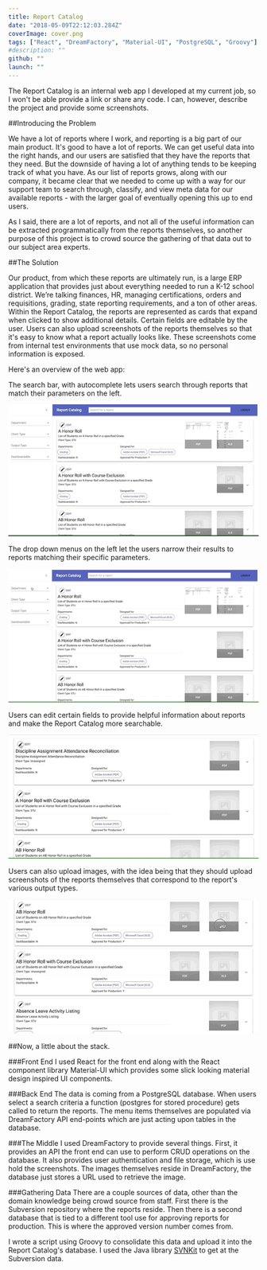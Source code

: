```yaml
---
title: Report Catalog
date: "2018-05-09T22:12:03.284Z"
coverImage: cover.png
tags: ["React", "DreamFactory", "Material-UI", "PostgreSQL", "Groovy"]
#description: ""
github: ""
launch: ""
---
```


The Report Catalog is an internal web app I developed at my current job, so I won't be able provide a link or share any code. I can, however, describe the project and provide some screenshots.

##Introducing the Problem

We have a lot of reports where I work, and reporting is a big part of our main product. It's good to have a lot of reports. We can get useful data into the right hands, and our users are satisfied that they have the reports that they need. But the downside of having a lot of anything tends to be keeping track of what you have. As our list of reports grows, along with our company, it became clear that we needed to come up with a way for our support team to search through, classify, and view meta data for our available reports - with the larger goal of eventually opening this up to end users.

As I said, there are a lot of reports, and not all of the useful information can be extracted programmatically from the reports themselves, so another purpose of this project is to crowd source the gathering of that data out to our subject area experts.

##The Solution

Our product, from which these reports are ultimately run, is a large ERP application that provides just about everything needed to run a K-12 school district. We’re talking finances, HR, managing certifications, orders and requisitions, grading, state reporting requirements, and a ton of other areas. Within the Report Catalog, the reports are represented as cards that expand when clicked to show additional details. Certain fields are editable by the user. Users can also upload screenshots of the reports themselves so that it's easy to know what a report actually looks like. These screenshots come from internal test environments that use mock data, so no personal information is exposed.

Here's an overview of the web app:

The search bar, with autocomplete lets users search through reports that match their parameters on the left.

<span class="gif-container">![search autocomplete](./autocomplete.gif)</span>

The drop down menus on the left let the users narrow their results to reports matching their specific parameters.

<span class="gif-container">![search criteria](./search-criteria.gif)</span>

Users can edit certain fields to provide helpful information about reports and make the Report Catalog more searchable.

<span class="gif-container">![edit](./edit.gif)</span>

Users can also upload images, with the idea being that they should upload screenshots of the reports themselves that correspond to the report's various output types.

<span class="gif-container">![upload photo](./upload-photo.gif)</span>

##Now, a little about the stack.

###Front End
I used React for the front end along with the React component library Material-UI which provides some slick looking material design inspired UI components.

###Back End
The data is coming from a PostgreSQL database. When users select a search criteria a function (postgres for stored procedure) gets called to return the reports. The menu items themselves are populated via DreamFactory API end-points which are just acting upon tables in the database.

###The Middle
I used DreamFactory to provide several things. First, it provides an API the front end can use to perform CRUD operations on the database. It also provides user authentication and file storage, which is use hold the screenshots. The images themselves reside in DreamFactory, the database just stores a URL used to retrieve the image.

###Gathering Data
There are a couple sources of data, other than the domain knowledge being crowd source from staff. First there is the Subversion repository where the reports reside. Then there is a second database that is tied to a different tool use for approving reports for production. This is where the approved version number comes from.

I wrote a script using Groovy to consolidate this data and upload it into the Report Catalog's database. I used the Java library [SVNKit](https://svnkit.com/) to get at the Subversion data.
